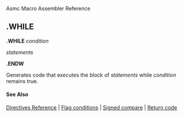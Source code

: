 Asmc Macro Assembler Reference

## .WHILE

**.WHILE** _condition_

_statements_

**.ENDW**

Generates code that executes the block of _statements_ while _condition_ remains true.

#### See Also

[Directives Reference](readme.md) | [Flag conditions](flag-conditions.md) | [Signed compare](signed-compare.md) | [Return code](return-code.md)
